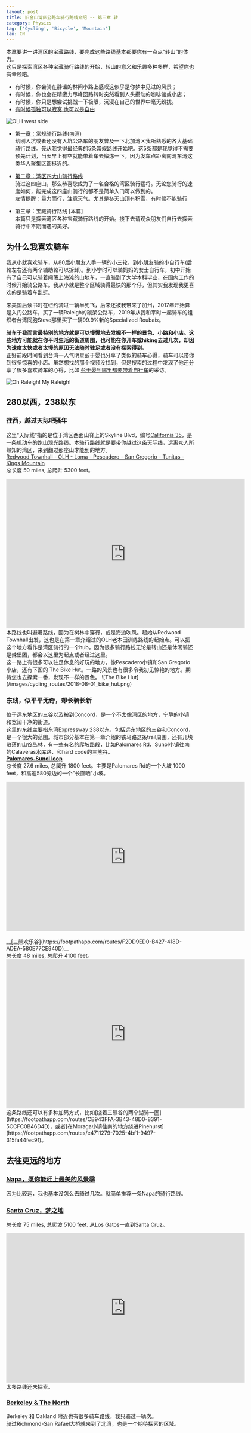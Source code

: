 ```yaml
---
layout: post
title: 旧金山湾区公路车骑行路线介绍 -- 第三章 转
category: Physics
tag: ['Cycling', 'Bicycle', 'Mountain']
lan: CN
---
```


本章要讲一讲湾区的宝藏路线，要完成这些路线基本都要你有一点点“转山”的体力。
<br/>
这只是探索湾区各种宝藏骑行路线的开始，转山的意义和乐趣多种多样，希望你也有幸领略。
<br/>
* 有时候，你会骑在静谧的林间小路上感叹这似乎是你梦中见过的风景；
* 有时候，你也会在精疲力尽峰回路转时突然看到人头攒动的咖啡馆或小店；
* 有时候，你只是想尝试挑战一下极限，沉浸在自己的世界中毫无纷扰。
* [有时候孤独可以寂寞 也可以是自由](https://youtu.be/zyrM2SrEMrA)

![OLH west side](/images/cycling_routes/2023-03-07_OLH_west_side.jpg)

<!--preview-->

* [第一章：常规骑行路线(南湾)](/way/cycling-routes-at-bay-area)  <br/>
给刚入坑或者还没有入坑公路车的朋友普及一下北加湾区我所熟悉的各大基础骑行路线。先从我觉得最经典的5条常规路线开始吧。这5条都是我觉得不需要预先计划，当天早上有空就能带着车去锻炼一下，因为发车点距离南湾东湾这类华人聚集区都挺近的。

* [第二章：湾区四大山骑行路线](/way/cycling-routes-at-bay-area_2)  <br/>
骑过这四座山，那么恭喜您成为了一名合格的湾区骑行猛将。无论您骑行的速度如何，能完成这四座山骑行的都不是简单入门可以做到的。  <br/>
友情提醒：量力而行，注意天气。尤其是冬天山顶有积雪，有时候不能骑行

* 第三章：宝藏骑行路线 [本篇]  <br/>
本篇只是探索湾区各种宝藏骑行路线的开始。接下去请观众朋友们自行去探索骑行中不期而遇的美好。

## 为什么我喜欢骑车

我从小就喜欢骑车，从80后小朋友人手一辆的小三轮，到小朋友骑的小自行车(后轮左右还有两个辅助轮可以拆卸)。到小学时可以骑妈妈的女士自行车，初中开始有了自己可以骑着闯荡上海滩的山地车，一直骑到了大学本科毕业，在国内工作的时候开始骑公路车。我从小就是整个区域骑得最快的那个仔，但其实我发现我更喜欢的是骑着车乱逛。

来美国后读书时在纽约骑过一辆半死飞，后来还被我带来了加州，2017年开始算是入门公路车，买了一辆Raleigh的碳架公路车，2019年从我和平时一起骑车的组织者台湾同胞Steve那里买了一辆99.9%新的Specialized Roubaix。

__骑车于我而言最特别的地方就是可以慢慢地去发掘不一样的景色、小路和小店。这些地方可能就在你平时生活的街道周围，也可能在你开车或hiking去过几次，却因为速度太快或者太慢的原因无法随时驻足或者没有探索得到。__  <br/>
正好前段时间看到台湾一人气明星彭于晏也分享了类似的骑车心得，骑车可以带你到很多惊喜的小店。虽然想找的那个视频没找到，但是搜索的过程中发现了他还分享了很多喜欢骑车的心得，比如 [彭于晏到哪里都要带着自行车](https://v.douyin.com/y1Vok9x/)的采访。

![Oh Raleigh! My Raleigh!](/images/cycling_routes/2019-05-25_Raleigh_Mt_Halmiton.png)

## 280以西，238以东

### 往西，越过天际吧骚年
这里“天际线”指的是位于湾区西面山脊上的Skyline Blvd，编号[California 35](https://en.wikipedia.org/wiki/California_State_Route_35)，是一条机动车的跑山观光路线。本骑行路线就是要带你越过这条天际线，远离众人所熟知的湾区，来到翻过那座山才能到的地方。
<br/>
[Redwood Townhall - OLH - Loma - Pescadero - San Gregorio - Tunitas - Kings Mountain](https://footpathapp.com/routes/eccab8a9-b321-4e77-ab84-10879f22dd68)  <br/>
总长度 50 miles, 总爬升 5300 feet。
<div style="width: 640px; height: 400px;"><iframe src="https://footpathapp.com/routes/eccab8a9-b321-4e77-ab84-10879f22dd68?embed=1" width="100%" height="100%" frameborder="0"></iframe></div>
本路线也叫避暑路线，因为在树林中穿行，或是海边吹风。起始从Redwood Townhall出发，这也是在第一章介绍过的OLH老本田训练路线的起始点。可以把这个地方看作是湾区骑行的一个hub，因为很多骑行路线无论是转山还是休闲骑还是辣堡团，都会以这里为起点或者经过这里。
<br/>
这一路上有很多可以驻足休息的好玩的地方，像Pescadero小镇和San Gregorio小店，还有下图的 The Bike Hut。一路的风景也有很多令我初见惊艳的地方。期待您也去探索一番，发现不一样的景色。
![The Bike Hut](/images/cycling_routes/2018-08-01_bike_hut.png)

### 东线，似平平无奇，却长骑长新
位于远东地区的三谷以及被到Concord，是一个不太像湾区的地方，宁静的小镇和宽阔干净的街道。
<br/>
这里的东线主要指东湾Expressway 238以东，包括远东地区的三谷和Concord，是一个很大的范围。城市部分基本在第一章介绍的铁马路这条trail周围，还有几块散落的山谷丛林，有一些有名的爬坡路段，比如Palomares Rd、Sunol小镇往南的Calaveras水库路、和hard code的三熊谷。
<br/>
__[Palomares-Sunol loop](https://footpathapp.com/routes/06-palomares-sunol-loop/8054d34d-b489-4232-9e6b-566edf5a5a28)__
<br/>
总长度 27.6 miles, 总爬升 1800 feet。主要是Palomares Rd的一个大坡 1000 feet，和高速580旁边的一个"长直晒"小坡。
<div style="width: 640px; height: 400px;"><iframe src="https://footpathapp.com/routes/8054d34d-b489-4232-9e6b-566edf5a5a28?embed=1" width="100%" height="100%" frameborder="0"></iframe></div>
<br/>
__[三熊欢乐谷](https://footpathapp.com/routes/F2DD9ED0-B427-418D-ADEA-580E77CE940D)__
<br/>
总长度 48 miles, 总爬升 4100 feet。
<div style="width: 640px; height: 400px;"><iframe src="https://footpathapp.com/routes/F2DD9ED0-B427-418D-ADEA-580E77CE940D?embed=1" width="100%" height="100%" frameborder="0"></iframe></div>
这条路线还可以有多种加码方式，比如[绕着三熊谷的两个湖骑一圈](https://footpathapp.com/routes/CB943FFA-3B43-48D0-8391-5CCFC0B46D4D)，或者[在Moraga小镇往南的地方绕进Pinehurst](https://footpathapp.com/routes/e4711279-7025-4bf1-9497-315fa44fec91)。

## 去往更远的地方

### [Napa，愿你能赶上最美的风景季]()
因为比较远，我也基本没怎么去骑过几次。就简单推荐一条Napa的骑行路线。
<br/>

### [Santa Cruz，梦之地](https://footpathapp.com/routes/los-gatos-santa-cruz/46321c9f-63ad-45a5-8c44-96ffc0ed341e)
总长度 75 miles, 总爬坡 5100 feet. 从Los Gatos一直到Santa Cruz。
<div style="width: 640px; height: 400px;"><iframe src="https://footpathapp.com/routes/46321c9f-63ad-45a5-8c44-96ffc0ed341e?embed=1" width="100%" height="100%" frameborder="0"></iframe></div>
太多路线还未探索。
<br/>

### [Berkeley & The North]()
Berkeley 和 Oakland 附近也有很多骑车路线，我只骑过一辆次。  <br/>
骑过Richmond-San Rafael大桥就来到了北湾，也是一个期待探索的区域。

